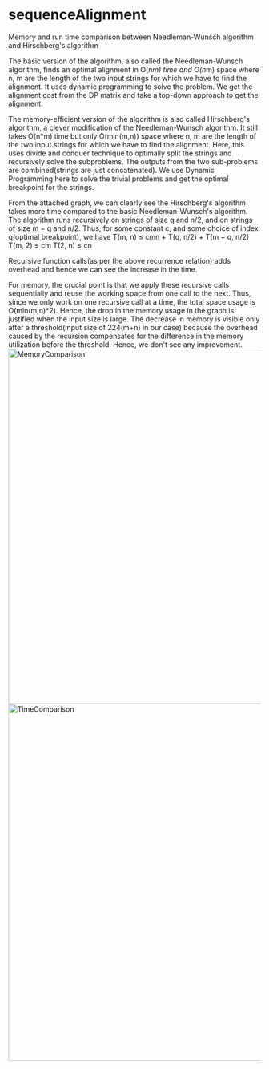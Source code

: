 # sequenceAlignment
Memory and run time comparison between Needleman-Wunsch algorithm and Hirschberg's algorithm



The basic version of the algorithm, also called the Needleman-Wunsch algorithm, finds an optimal alignment in O(n*m) time and O(n*m) space where n, m are the length of the two input strings for which we have to find the alignment. It uses dynamic programming to solve the problem. We get the alignment cost from the DP matrix and take a top-down approach to get the alignment.

The memory-efficient version of the algorithm is also called Hirschberg's algorithm, a clever modification of the Needleman-Wunsch algorithm. It still takes O(n*m) time but only O(min(m,n)) space where n, m are the length of the two input strings for which we have to find the alignment. Here, this uses divide and conquer technique to optimally split the strings and recursively solve the subproblems. The outputs from the two sub-problems are combined(strings are just concatenated). We use Dynamic Programming here to solve the trivial problems and get the optimal breakpoint for the strings.


From the attached graph, we can clearly see the Hirschberg's algorithm takes more time compared to the basic Needleman-Wunsch's algorithm. The algorithm runs recursively on strings of size q and n/2, and on strings of size m − q and n/2. Thus, for some constant c, and some choice of index q(optimal breakpoint), we have
T(m, n) ≤ cmn + T(q, n/2) + T(m − q, n/2) 
T(m, 2) ≤ cm
T(2, n) ≤ cn

Recursive function calls(as per the above recurrence relation) adds overhead and hence we can see the increase in the time.


For memory, the crucial point is that we apply these recursive calls sequentially and reuse the working space from one call to the next. Thus, since we only work on one recursive call at a time, the total space usage is O(min(m,n)*2). Hence, the drop in the memory usage in the graph is justified when the input size is large. The decrease in memory is visible only after a threshold(input size of 224(m+n) in our case) because the overhead caused by the recursion compensates for the difference in the memory utilization before the threshold. Hence, we don't see any improvement.<img width="709" alt="MemoryComparison" src="https://user-images.githubusercontent.com/26455885/146857325-64f71db0-e8b8-48c0-bc9f-ad40de106685.png">
<img width="713" alt="TimeComparison" src="https://user-images.githubusercontent.com/26455885/146857329-9180d0be-5c1e-43da-8f96-07a7d29cd256.png">
